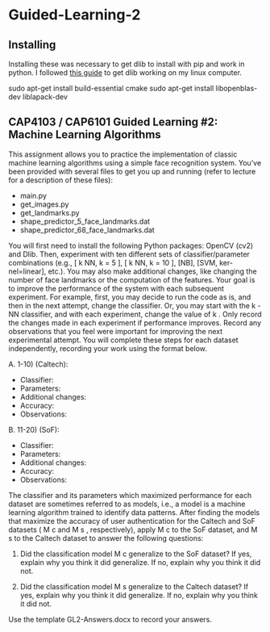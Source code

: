 # Guided-Learning-2

## Installing
Installing these was necessary to get dlib to install with pip and work in python.
I followed [this guide](https://www.pyimagesearch.com/2018/01/22/install-dlib-easy-complete-guide/) to get dlib working on my linux computer.

sudo apt-get install build-essential cmake
sudo apt-get install libopenblas-dev liblapack-dev 

## CAP4103 / CAP6101 Guided Learning #2: Machine Learning Algorithms

This assignment allows you to practice the implementation of classic machine learning algorithms using a
simple face recognition system. You’ve been provided with several files to get you up and running (refer to
lecture for a description of these files):
* main.py
* get_images.py
* get_landmarks.py
* shape_predictor_5_face_landmarks.dat
* shape_predictor_68_face_landmarks.dat

You will first need to install the following Python packages: OpenCV (cv2) and Dlib. Then, experiment with
ten different sets of classifier/parameter combinations (e.g., [ k NN, k = 5 ], [ k NN, k = 10 ], [NB], [SVM, ker-
nel=linear], etc.). You may also make additional changes, like changing the number of face landmarks or the
computation of the features. Your goal is to improve the performance of the system with each subsequent
experiment. For example, first, you may decide to run the code as is, and then in the next attempt, change the
classifier. Or, you may start with the k -NN classifier, and with each experiment, change the value of k . Only
record the changes made in each experiment if performance improves. Record any observations that you feel
were important for improving the next experimental attempt.
You will complete these steps for each dataset independently, recording your work using the format below.

A. 1-10) (Caltech):
* Classifier:
* Parameters:
* Additional changes:
* Accuracy:
* Observations:

B. 11-20) (SoF):
* Classifier:
* Parameters:
* Additional changes:
* Accuracy:
* Observations:

The classifier and its parameters which maximized performance for each dataset are sometimes referred to
as models, i.e., a model is a machine learning algorithm trained to identify data patterns. After finding the
models that maximize the accuracy of user authentication for the Caltech and SoF datasets ( M c and M s ,
respectively), apply M c to the SoF dataset, and M s to the Caltech dataset to answer the following questions:

1. Did the classification model M c generalize to the SoF dataset? If yes, explain why you think it did
generalize. If no, explain why you think it did not.

2. Did the classification model M s generalize to the Caltech dataset? If yes, explain why you think it did
generalize. If no, explain why you think it did not.

Use the template GL2-Answers.docx to record your answers.